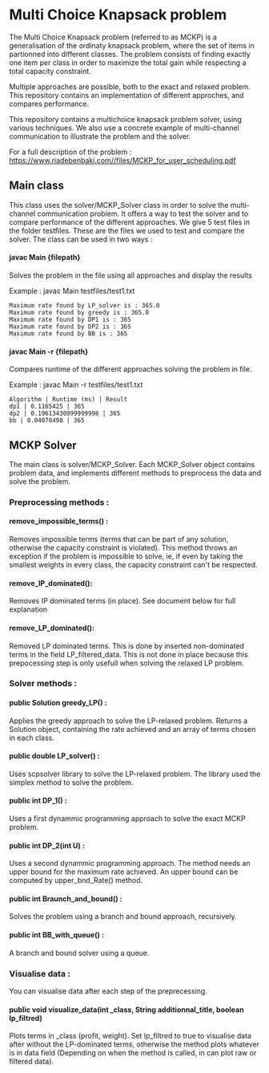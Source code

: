 # Multi Choice Knapsack problem 
The Multi Choice Knapsack problem (referred to as MCKP) is a generalisation of the ordinaty knapsack problem, where the set of items in partionned into different classes. The problem consists of finding exactly one item per class in order to maximize the total gain while respecting a total capacity constraint.

Multiple approaches are possible, both to the exact and relaxed problem. This repository contains an implementation of different approches, and compares performance.

This repository contains a multichoice knapsack problem solver, using various techniques. We also use a concrete example of multi-channel communication to illustrate the problem and the solver.

For a full description of the problem : https://www.riadebenbaki.com//files/MCKP_for_user_scheduling.pdf

## Main class
This class uses the solver/MCKP_Solver class in order to solve the multi-channel communication problem. It offers a way to test the solver and to compare performance of the different approaches. We give 5 test files in the folder testfiles. These are the files we used to test and compare the solver.
The class can be used in two ways :

#### javac Main {filepath}
Solves the problem in the file using all approaches and display the results

Example : javac Main testfiles/test1.txt
```
Maximum rate found by LP_solver is : 365.0
Maximum rate found by greedy is : 365.0
Maximum rate found by DP1 is : 365
Maximum rate found by DP2 is : 365
Maximum rate found by BB is : 365
```

#### javac Main -r {filepath}
Compares runtime of the different approaches solving the problem in file.

Example : javac Main -r testfiles/test1.txt
```
Algorithm | Runtime (ms) | Result
dp1 | 0.1165425 | 365
dp2 | 0.19613430999999998 | 365
bb | 0.04078498 | 365
```


## MCKP Solver
The main class is solver/MCKP_Solver. Each MCKP_Solver object contains problem data, and implements different methods to preprocess the data and solve the problem.

### Preprocessing methods :

#### remove_impossible_terms() : 
Removes impossible terms (terms that can be part of any solution, otherwise the capacity constraint is violated). This method throws an exception if the problem is impossible to solve, ie, if even by taking the smallest weights in every class, the capacity constraint can't be respected.

#### remove_IP_dominated():
Removes IP dominated terms (in place). See document below for full explanation

#### remove_LP_dominated():
Removed LP dominated terms. This is done by inserted non-dominated terms in the field  LP_filtered_data. This is not done in place because this prepocessing step is only usefull when solving the relaxed LP problem.

### Solver methods :

#### public Solution greedy_LP() :
Applies the greedy approach to solve the LP-relaxed problem. Returns a Solution object, containing the rate achieved and an array of terms chosen in each class.

#### public double LP_solver() :
Uses scpsolver library to solve the LP-relaxed problem. The library used the simplex method to solve the problem.

#### public int DP_1() :
Uses a first dynammic programming approach to solve the exact MCKP problem.

#### public int DP_2(int U) :
Uses a second dynammic programming approach. The method needs an upper bound for the maximum rate achieved. An upper bound can be computed by upper_bnd_Rate() method.

#### public int Braunch_and_bound() :
Solves the problem using a branch and bound approach, recursively.

#### public int BB_with_queue() :
A branch and bound solver using a queue.

### Visualise data :
You can visualise data after each step of the preprecessing. 

#### public void visualize_data(int _class, String additionnal_title, boolean lp_filtred)
Plots terms in _class (profit, weight). Set lp_filtred to true to visualise data after without the LP-dominated terms, otherwise the method plots whatever is in data field (Depending on when the method is called, in can plot raw or filtered data).




